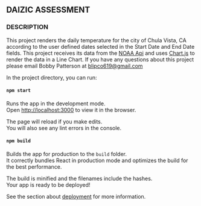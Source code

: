 ## DAIZIC ASSESSMENT

### DESCRIPTION
This project renders the daily temperature for the city of Chula Vista, CA 
according to the user defined dates selected in the Start Date and End Date fields.
This project receives its data from the [NOAA Api](https://www.ncdc.noaa.gov/cdo-web/webservices/v2#gettingStarted) and uses [Chart.js](https://www.chartjs.org)
to render the data in a Line Chart.  If you have any questions about this project please email Bobby Patterson at [blipco619@gmail.com](mailto:blipco619@gmail.com)

In the project directory, you can run:

#### `npm start`

Runs the app in the development mode.<br />
Open [http://localhost:3000](http://localhost:3000) to view it in the browser.

The page will reload if you make edits.<br />
You will also see any lint errors in the console.

#### `npm build`

Builds the app for production to the `build` folder.<br />
It correctly bundles React in production mode and optimizes the build for the best performance.

The build is minified and the filenames include the hashes.<br />
Your app is ready to be deployed!

See the section about [deployment](https://facebook.github.io/create-react-app/docs/deployment) for more information.

